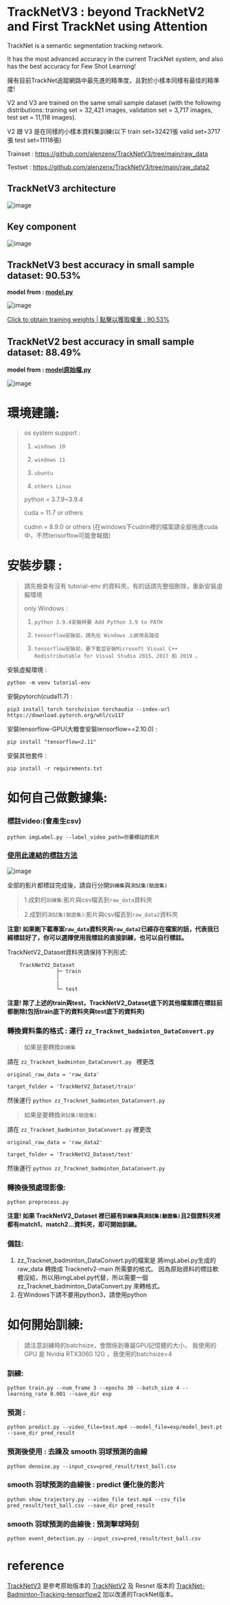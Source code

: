 # TrackNetV3 : beyond TrackNetV2 and First TrackNet using Attention

TrackNet is a semantic segmentation tracking network.

It has the most advanced accuracy in the current TrackNet system, and also has the best accuracy for Few Shot Learning!

擁有目前TrackNet追蹤網路中最先進的精準度，且對於小樣本同樣有最佳的精準度!

V2 and V3 are trained on the same small sample dataset (with the following distributions: training set = 32,421 images, validation set = 3,717 images, test set = 11,118 images).

V2 跟 V3 是在同樣的小樣本資料集訓練(以下 train set=32421張 valid set=3717張 test set=11118張)

Trainset : https://github.com/alenzenx/TrackNetV3/tree/main/raw_data

Testset : https://github.com/alenzenx/TrackNetV3/tree/main/raw_data2

## TrackNetV3 architecture
![image](TrackNetV3結構圖.png?raw=true)
## Key component
![image](重要結構.png?raw=true)


## TrackNetV3 best accuracy in small sample dataset: 90.53%

**model from : [model.py](https://github.com/alenzenx/TrackNetV3/blob/main/model.py)**

![image](https://github.com/alenzenx/TracknetV3/blob/main/%E6%9C%80%E6%96%B0%E6%88%90%E6%9E%9C%E8%88%87%E5%8E%9F%E5%A7%8BTracknetV2%20model%E5%B0%8D%E6%AF%94/TrackNetV3/performance.jpg?raw=true)

[Click to obtain training weights | 點擊以獲取權重 : 90.53%](https://drive.google.com/file/d/1NDe_Wsl6n9l8qLBywjzCnBHcWAQ_Bqq5/view?usp=sharing)

## TrackNetV2 best accuracy in small sample dataset: 88.49%

**model from : [model原始檔.py](https://github.com/alenzenx/TrackNetV3/blob/main/model%E5%8E%9F%E5%A7%8B%E6%AA%94.py)**

![image](https://github.com/alenzenx/TracknetV3/blob/main/%E6%9C%80%E6%96%B0%E6%88%90%E6%9E%9C%E8%88%87%E5%8E%9F%E5%A7%8BTracknetV2%20model%E5%B0%8D%E6%AF%94/TrackNetV2/performance.jpg?raw=true)

# 環境建議:
> os system support : 
>
>1.     windows 10 
>2.     windows 11
>3.     ubuntu
>4.     others Linux
>
> python = 3.7.9~3.9.4
>
> cuda = 11.7 or others
>
> cudnn = 8.9.0 or others (在windows下cudnn裡的檔案請全部拖進cuda中，不然tensorflow可能會報錯) 

# 安裝步驟 : 

>請先檢查有沒有 tutorial-env 的資料夾，有的話請先整個刪除，重新安裝虛擬環境
>
> only Windows :
> 
>1.     python 3.9.4安裝時要 Add Python 3.9 to PATH
>2.     tensorflow安裝前，請先在 Windows 上啟用長路徑
>3.     tensorflow安裝前，要下載並安裝Microsoft Visual C++ Redistributable for Visual Studio 2015、2017 和 2019 。

安裝虛擬環境 : 

```shell
python -m venv tutorial-env
```

安裝pytorch(cuda11.7) : 

```shell
pip3 install torch torchvision torchaudio --index-url https://download.pytorch.org/whl/cu117
```           

安裝tensorflow-GPU(大概會安裝tensorflow==2.10.0) : 

```shell
pip install "tensorflow<2.11"
```

安裝其他套件 : 

```shell
pip install -r requirements.txt
```

# 如何自己做數據集:

### 標註video:(會產生csv)

```shell
python imgLabel.py --label_video_path=你要標註的影片
```

### [使用此連結的標註方法](https://github.com/Chang-Chia-Chi/TrackNet-Badminton-Tracking-tensorflow2)
![image](https://github.com/alenzenx/TracknetV3/blob/main/%E6%93%8D%E4%BD%9C%E6%89%8B%E5%86%8A%20for%20imgLabel.png?raw=true)


全部的影片都標註完成後，請自行分開`訓練集`與`測試集(驗證集)`

> 1.成對的`訓練集`:影片與csv檔丟到`raw_data`資料夾
>
> 2.成對的`測試集(驗證集)`:影片與csv檔丟到`raw_data2`資料夾

**注意! 如果剛下載專案`raw_data`資料夾與`raw_data2`已經存在檔案的話，代表我已經標註好了，你可以選擇使用我標註的直接訓練，也可以自行標註。**

TrackNetV2_Dataset資料夾請保持下列形式:

        TrackNetV2_Dataset
                    ├─ train
                    |    
                    |
                    └─ test

**注意! 除了上述的train與test，TrackNetV2_Dataset底下的其他檔案請在標註前都刪除(包括train底下的資料夾與test底下的資料夾)**

### 轉換資料集的格式 : 運行 `zz_Tracknet_badminton_DataConvert.py`

> 如果是要轉換`訓練集`

請在 `zz_Tracknet_badminton_DataConvert.py ` 裡更改

```shell
original_raw_data = 'raw_data'
```

```shell
target_folder = 'TrackNetV2_Dataset/train'
```
然後運行 `python zz_Tracknet_badminton_DataConvert.py`

> 如果是要轉換`測試集(驗證集)`

請在 `zz_Tracknet_badminton_DataConvert.py` 裡更改

```shell
original_raw_data = 'raw_data2'
```

```shell
target_folder = 'TrackNetV2_Dataset/test'
```

然後運行 `python zz_Tracknet_badminton_DataConvert.py`

### 轉換後預處理影像:
```shell
python preprocess.py
```

**注意! 如果 TrackNetV2_Dataset 裡已經有`訓練集`與`測試集(驗證集)`且2個資料夾裡都有match1、match2...資料夾，即可開始訓練。**

### 備註:
1. zz_Tracknet_badminton_DataConvert.py的檔案是 將imgLabel.py生成的raw_data 轉換成 Tracknetv2-main 所需要的格式。
因為原始資料的標註軟體沒給，所以用imgLabel.py代替，所以需要一個 zz_Tracknet_badminton_DataConvert.py 來轉格式。
2. 在Windows下請不要用python3，請使用python

# 如何開始訓練:

>請注意訓練時的batchsize，會關係到專屬GPU記憶體的大小，
我使用的 GPU 是 Nvidia RTX3060 12G ，我使用的batchsize=4

### 訓練:

```shell
python train.py --num_frame 3 --epochs 30 --batch_size 4 --learning_rate 0.001 --save_dir exp
```

### 預測 :

```shell
python predict.py --video_file=test.mp4 --model_file=exp/model_best.pt --save_dir pred_result
```

### 預測後使用 : 去躁及 smooth 羽球預測的曲線

```shell
python denoise.py --input_csv=pred_result/test_ball.csv
```

### smooth 羽球預測的曲線後 : predict 優化後的影片

```shell
python show_trajectory.py --video_file test.mp4 --csv_file pred_result/test_ball.csv --save_dir pred_result
```

### smooth 羽球預測的曲線後 : 預測擊球時刻

```shell
python event_detection.py --input_csv=pred_result/test_ball.csv
```

# reference
[TrackNetV3](https://github.com/alenzenx/TracknetV3) 是參考原始版本的 [TrackNetV2](https://github.com/wolfyeva/TrackNetV2) 及 Resnet 版本的 [TrackNet-Badminton-Tracking-tensorflow2](https://github.com/Chang-Chia-Chi/TrackNet-Badminton-Tracking-tensorflow2)
加以改進的TrackNet版本。